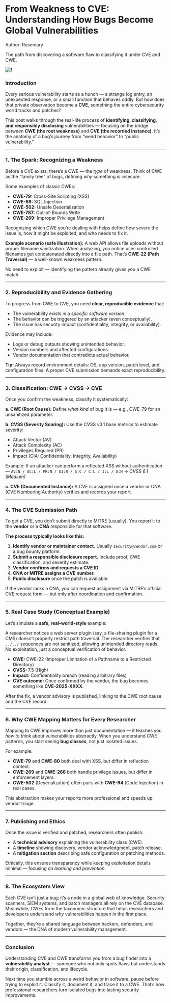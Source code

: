 # From Weakness to CVE: Understanding How Bugs Become Global Vulnerabilities
Author: Rosemary

The path from discovering a software flaw to classifying it under CVE and CWE.

![1](https://miro.medium.com/1*eh1DwLQFP9OnbSn3L1ffeQ.png)

### **Introduction**

Every serious vulnerability starts as a hunch — a strange log entry, an unexpected response, or a small function that behaves oddly.
But how does that private observation become a **CVE**, something the entire cybersecurity world tracks and patches?

This post walks through the real-life process of **identifying, classifying, and responsibly disclosing** vulnerabilities — focusing on the bridge between **CWE (the root weakness)** and **CVE (the recorded instance)**.
It’s the anatomy of a bug’s journey from “weird behavior” to “public vulnerability.”

---

### **1. The Spark: Recognizing a Weakness**

Before a CVE exists, there’s a CWE — the *type* of weakness.
Think of CWE as the “family tree” of bugs, defining *why* something is insecure.

Some examples of classic CWEs:

* **CWE-79:** Cross-Site Scripting (XSS)
* **CWE-89:** SQL Injection
* **CWE-502:** Unsafe Deserialization
* **CWE-787:** Out-of-Bounds Write
* **CWE-269:** Improper Privilege Management

Recognizing which CWE you’re dealing with helps define how severe the issue is, how it might be exploited, and who needs to fix it.

**Example scenario (safe illustration):**
A web API allows file uploads without proper filename sanitization. When analyzing, you notice user-controlled filenames get concatenated directly into a file path.
That’s **CWE-22 (Path Traversal)** — a well-known weakness pattern.

No need to exploit — identifying the pattern already gives you a CWE match.

---

### **2. Reproducibility and Evidence Gathering**

To progress from CWE to CVE, you need **clear, reproducible evidence** that:

* The vulnerability exists in a *specific software version*.
* The behavior can be triggered by an attacker (even conceptually).
* The issue has security impact (confidentiality, integrity, or availability).

Evidence may include:

* Logs or debug outputs showing unintended behavior.
* Version numbers and affected configurations.
* Vendor documentation that contradicts actual behavior.

**Tip:** Always record environment details: OS, app version, patch level, and configuration files.
A proper CVE submission demands exact reproducibility.

---

### **3. Classification: CWE → CVSS → CVE**

Once you confirm the weakness, classify it systematically:

**a. CWE (Root Cause):**
Define *what kind* of bug it is — e.g., CWE-79 for an unsanitized parameter.

**b. CVSS (Severity Scoring):**
Use the CVSS v3.1 base metrics to estimate severity:

* Attack Vector (AV)
* Attack Complexity (AC)
* Privileges Required (PR)
* Impact (CIA: Confidentiality, Integrity, Availability)

Example:
If an attacker can perform a reflected XSS without authentication —
`AV:N / AC:L / PR:N / UI:R / S:C / C:L / I:L / A:N` → *CVSS 6.1 (Medium)*

**c. CVE (Documented Instance):**
A CVE is assigned once a vendor or CNA (CVE Numbering Authority) verifies and records your report.

---

### **4. The CVE Submission Path**

To get a CVE, you don’t submit directly to MITRE (usually).
You report it to the **vendor** or a **CNA** responsible for that software.

**The process typically looks like this:**

1. **Identify vendor or maintainer contact.**
   Usually `security@vendor.com` or a bug bounty platform.
2. **Submit a responsible disclosure report.**
   Include proof, CWE classification, and severity estimate.
3. **Vendor confirms and requests a CVE ID.**
4. **CNA or MITRE assigns a CVE number.**
5. **Public disclosure** once the patch is available.

If the vendor lacks a CNA, you can request assignment via MITRE’s official CVE request form — but only after coordination and confirmation.

---

### **5. Real Case Study (Conceptual Example)**

Let’s simulate a **safe, real-world-style** example:

A researcher notices a web server plugin (say, a file-sharing plugin for a CMS) doesn’t properly restrict path traversal.
The researcher verifies that `../../` sequences are not sanitized, allowing unintended directory reads.
No exploitation, just a conceptual verification of behavior.

* **CWE:** CWE-22 (Improper Limitation of a Pathname to a Restricted Directory)
* **CVSS:** 7.5 (High)
* **Impact:** Confidentiality breach (reading arbitrary files)
* **CVE outcome:** Once confirmed by the vendor, the bug becomes something like **CVE-2025-XXXX**.

After the fix, a vendor advisory is published, linking to the CWE root cause and the CVE record.

---

### **6. Why CWE Mapping Matters for Every Researcher**

Mapping to CWE improves more than just documentation — it teaches you *how to think* about vulnerabilities abstractly.
When you understand CWE patterns, you start seeing **bug classes**, not just isolated issues.

For example:

* **CWE-79** and **CWE-80** both deal with XSS, but differ in reflection context.
* **CWE-269** and **CWE-266** both handle privilege issues, but differ in enforcement layers.
* **CWE-502** (Deserialization) often pairs with **CWE-94** (Code Injection) in real cases.

This abstraction makes your reports more professional and speeds up vendor triage.

---

### **7. Publishing and Ethics**

Once the issue is verified and patched, researchers often publish:

* A **technical advisory** explaining the vulnerability class (CWE).
* A **timeline** showing discovery, vendor acknowledgment, patch release.
* A **mitigation section** describing safe configuration or patching methods.

Ethically, this ensures transparency while keeping exploitation details minimal — focusing on *learning and prevention*.

---

### **8. The Ecosystem View**

Each CVE isn’t just a bug; it’s a node in a global web of knowledge.
Security scanners, SIEM systems, and patch managers all rely on the CVE database.
Meanwhile, CWEs form the taxonomic structure that helps researchers and developers understand *why* vulnerabilities happen in the first place.

Together, they’re a shared language between hackers, defenders, and vendors — the DNA of modern vulnerability management.

---

### **Conclusion**

Understanding CVE and CWE transforms you from a bug finder into a **vulnerability analyst** — someone who not only spots flaws but understands their origin, classification, and lifecycle.

Next time you stumble across a weird behavior in software, pause before trying to exploit it.
Classify it, document it, and trace it to a CWE.
That’s how professional researchers turn isolated bugs into lasting security improvements.